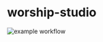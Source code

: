 # worship-studio

![example workflow](https://github.com/simondevries/worship-assistant/actions/workflows/node.js.yml/badge.svg)
